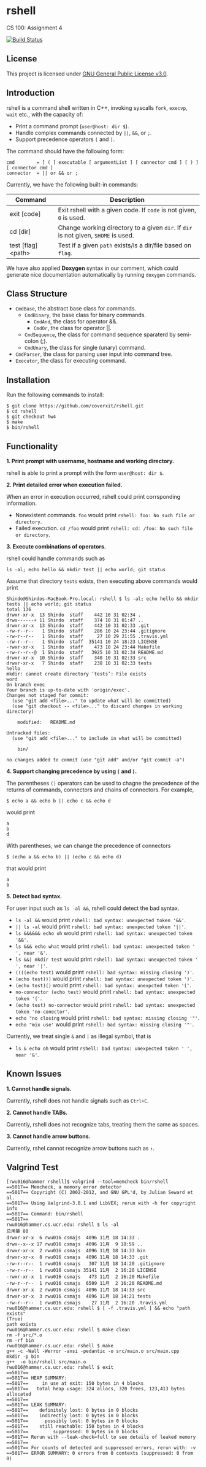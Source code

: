 # rshell
CS 100: Assignment 4 

[![Build Status](https://travis-ci.org/coverxit/rshell.svg?branch=master)](https://travis-ci.org/coverxit/rshell)

## License

This project is licensed under [GNU General Public License v3.0](https://github.com/coverxit/rshell/blob/master/LICENSE).

## Introduction

rshell is a command shell written in C++, invoking syscalls `fork`, `execvp`, `wait` etc., with the capacity of:

- Print a command prompt (`user@host: dir $`).
- Handle complex commands connected by `||`, `&&`, or `;`.
- Support precedence operators `(` and `)`.

The command should have the following form:

```
cmd        = [ ( ] executable [ argumentList ] [ connector cmd ] [ ) ] [ connector cmd ]
connector  = || or && or ;
```

Currently, we have the following built-in commands:

| Command              | Description                                                              |
|----------------------|--------------------------------------------------------------------------|
| exit [code]          | Exit rshell with a given code. If `code` is not given, `0` is used.      |
| cd [dir]             | Change working directory to a given `dir`. If `dir` is not given, `$HOME` is used.                  |
| test [flag] \<path\> | Test if a given `path` exists/is a dir/file based on `flag`.             |

We have also applied **Doxygen** syntax in our comment, which could generate nice documentation automatically by running `doxygen` commands.

## Class Structure

- `CmdBase`, the abstract base class for commands.
	- `CmdBinary`, the base class for binary commands.
		- `CmdAnd`, the class for operator &&.
		- `CmdOr`, the class for operator ||.
	- `CmdSequence`, the class for command sequence sparaterd by semi-colon (;).
	- `CmdUnary`, the class for single (unary) command.
- `CmdParser`, the class for parsing user input into command tree.
- `Executor`, the class for executing command.

## Installation

Run the following commands to install:

```
$ git clone https://github.com/coverxit/rshell.git
$ cd rshell
$ git checkout hw4
$ make
$ bin/rshell
```

## Functionality

**1. Print prompt with username, hostname and working directory.**

rshell is able to print a prompt with the form `user@host: dir $`.

**2. Print detailed error when execution failed.**

When an error in execution occurred, rshell could print corrsponding information.

- Nonexistent commands. `foo` would print `rshell: foo: No such file or directory`.
- Failed execution. `cd /foo` would print `rshell: cd: /foo: No such file or directory`.

**3. Execute combinations of operators.**

rshell could handle commands such as

```
ls -al; echo hello && mkdir test || echo world; git status
```

Assume that directory `tests` exists, then executing above commands would print

```
Shindo@Shindos-MacBook-Pro.local: rshell $ ls -al; echo hello && mkdir tests || echo world; git status
total 136
drwxr-xr-x  13 Shindo  staff    442 10 31 02:34 .
drwx------+ 11 Shindo  staff    374 10 31 01:47 ..
drwxr-xr-x  13 Shindo  staff    442 10 31 02:33 .git
-rw-r--r--   1 Shindo  staff    286 10 24 23:44 .gitignore
-rw-r--r--   1 Shindo  staff     27 10 29 21:55 .travis.yml
-rw-r--r--   1 Shindo  staff  35141 10 24 18:23 LICENSE
-rwxr-xr-x   1 Shindo  staff    473 10 24 23:44 Makefile
-rw-r--r--@  1 Shindo  staff   3925 10 31 02:34 README.md
drwxr-xr-x  10 Shindo  staff    340 10 31 02:33 src
drwxr-xr-x   7 Shindo  staff    238 10 31 02:33 tests
hello
mkdir: cannot create directory ‘tests’: File exists
word	
On branch exec
Your branch is up-to-date with 'origin/exec'.
Changes not staged for commit:
  (use "git add <file>..." to update what will be committed)
  (use "git checkout -- <file>..." to discard changes in working directory)

	modified:   README.md

Untracked files:
  (use "git add <file>..." to include in what will be committed)

	bin/

no changes added to commit (use "git add" and/or "git commit -a")
```

**4. Support changing precedence by using `(` and `)`.**

The parentheses `()` operators can be used to chagne the precedence of the returns of commands, connectors and chains of connectors. For example,

```
$ echo a && echo b || echo c && echo d
```

would print

```
a
b
d
```

With parentheses, we can change the precedence of connectors

```
$ (echo a && echo b) || (echo c && echo d)
```

that would print

```
a
b
```


**5. Detect bad syntax.**

For user input such as `ls -al &&`, rshell could detect the bad syntax.

- `ls -al &&` would print `rshell: bad syntax: unexpected token '&&'`.
- `|| ls -al` would print `rshell: bad syntax: unexpected token '||'`.
- `ls &&&&&& echo oh` would print `rshell: bad syntax: unexpected token '&&'`.
- `ls &&& echo what` would print `rshell: bad syntax: unexpected token ' ', near '&'`.
- `ls &&| mkdir test` would print `rshell: bad syntax: unexpected token ' ', near '|'`.
- `((((echo test)` would print `rshell: bad syntax: missing closing ')'`.
- `(echo test)))` would print `rshell: bad syntax: unexpected token ')'`.
- `(echo test)()` would print `rshell: bad syntax: unexpcted token '('`.
- `no-connector (echo test)` would print `rshell: bad syntax: unexpected token '('`.
- `(echo test) no-connector` would print `rshell: bad syntax: unexpected token 'no-conector'`.
- `echo "no closing` would print `rshell: bad syntax: missing closing '"'`.
- `echo "mix use'` would print `rshell: bad syntax: missing closing '"'`.

Currently, we treat single `&` and `|` as illegal symbol, that is

- `ls & echo oh` would print `rshell: bad syntax: unexpected token ' ', near '&'`.

## Known Issues

**1. Cannot handle signals.**

Currently, rshell does not handle signals such as `Ctrl+C`.

**2. Cannot handle TABs.**

Currently, rshell does not recognize tabs, treating them the same as spaces.

**3. Cannot handle arrow buttons.**

Currently, rshel cannot recognize arrow buttons such as `↑`.

## Valgrind Test

```
[rwu016@hammer rshell]$ valgrind --tool=memcheck bin/rshell
==5017== Memcheck, a memory error detector
==5017== Copyright (C) 2002-2012, and GNU GPL'd, by Julian Seward et al.
==5017== Using Valgrind-3.8.1 and LibVEX; rerun with -h for copyright info
==5017== Command: bin/rshell
==5017== 
rwu016@hammer.cs.ucr.edu: rshell $ ls -al
总用量 80
drwxr-xr-x  6 rwu016 csmajs  4096 11月 18 14:33 .
drwx--x--x 17 rwu016 csmajs  4096 11月  9 18:59 ..
drwxr-xr-x  2 rwu016 csmajs  4096 11月 18 14:33 bin
drwxr-xr-x  8 rwu016 csmajs  4096 11月 18 14:33 .git
-rw-r--r--  1 rwu016 csmajs   307 11月 18 14:20 .gitignore
-rw-r--r--  1 rwu016 csmajs 35141 11月  2 16:20 LICENSE
-rwxr-xr-x  1 rwu016 csmajs   473 11月  2 16:20 Makefile
-rw-r--r--  1 rwu016 csmajs  6509 11月  2 16:20 README.md
drwxr-xr-x  2 rwu016 csmajs  4096 11月 18 14:33 src
drwxr-xr-x  3 rwu016 csmajs  4096 11月 18 14:21 tests
-rw-r--r--  1 rwu016 csmajs    27 11月  2 16:20 .travis.yml
rwu016@hammer.cs.ucr.edu: rshell $ [ -f .travis.yml ] && echo "path exists"
(True)
path exists
rwu016@hammer.cs.ucr.edu: rshell $ make clean
rm -f src/*.o
rm -rf bin
rwu016@hammer.cs.ucr.edu: rshell $ make
g++ -c -Wall -Werror -ansi -pedantic -o src/main.o src/main.cpp
mkdir -p bin
g++  -o bin/rshell src/main.o
rwu016@hammer.cs.ucr.edu: rshell $ exit  
==5017== 
==5017== HEAP SUMMARY:
==5017==     in use at exit: 150 bytes in 4 blocks
==5017==   total heap usage: 324 allocs, 320 frees, 123,413 bytes allocated
==5017== 
==5017== LEAK SUMMARY:
==5017==    definitely lost: 0 bytes in 0 blocks
==5017==    indirectly lost: 0 bytes in 0 blocks
==5017==      possibly lost: 0 bytes in 0 blocks
==5017==    still reachable: 150 bytes in 4 blocks
==5017==         suppressed: 0 bytes in 0 blocks
==5017== Rerun with --leak-check=full to see details of leaked memory
==5017== 
==5017== For counts of detected and suppressed errors, rerun with: -v
==5017== ERROR SUMMARY: 0 errors from 0 contexts (suppressed: 0 from 0)
```
